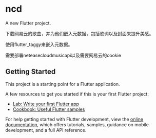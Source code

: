 # ncd

A new Flutter project.

下载网易云的歌曲，并为他们嵌入元数据，包括歌词以及封面来提升美感。

使用flutter_taggy来嵌入元数据。

需要部署neteasecloudmusicapi以及需要网易云的cookie

## Getting Started

This project is a starting point for a Flutter application.

A few resources to get you started if this is your first Flutter project:

- [Lab: Write your first Flutter app](https://docs.flutter.dev/get-started/codelab)
- [Cookbook: Useful Flutter samples](https://docs.flutter.dev/cookbook)

For help getting started with Flutter development, view the
[online documentation](https://docs.flutter.dev/), which offers tutorials,
samples, guidance on mobile development, and a full API reference.
